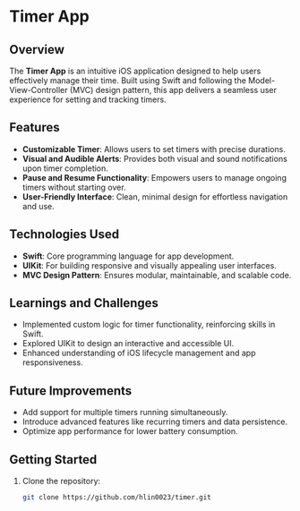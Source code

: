 # Timer App  

## Overview  
The **Timer App** is an intuitive iOS application designed to help users effectively manage their time. Built using Swift and following the Model-View-Controller (MVC) design pattern, this app delivers a seamless user experience for setting and tracking timers.  

## Features  
- **Customizable Timer**: Allows users to set timers with precise durations.  
- **Visual and Audible Alerts**: Provides both visual and sound notifications upon timer completion.  
- **Pause and Resume Functionality**: Empowers users to manage ongoing timers without starting over.  
- **User-Friendly Interface**: Clean, minimal design for effortless navigation and use.  

## Technologies Used  
- **Swift**: Core programming language for app development.  
- **UIKit**: For building responsive and visually appealing user interfaces.  
- **MVC Design Pattern**: Ensures modular, maintainable, and scalable code.  

## Learnings and Challenges  
- Implemented custom logic for timer functionality, reinforcing skills in Swift.  
- Explored UIKit to design an interactive and accessible UI.  
- Enhanced understanding of iOS lifecycle management and app responsiveness.  

## Future Improvements  
- Add support for multiple timers running simultaneously.  
- Introduce advanced features like recurring timers and data persistence.  
- Optimize app performance for lower battery consumption.  

## Getting Started  
1. Clone the repository:  
   ```bash
   git clone https://github.com/hlin0023/timer.git
